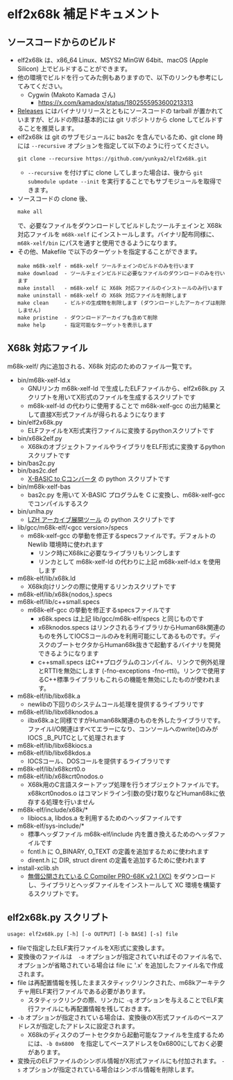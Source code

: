 # elf2x68k 補足ドキュメント

## ソースコードからのビルド

* elf2x68k は、x86_64 Linux、MSYS2 MinGW 64bit、macOS (Apple Silicon) 上でビルドすることができます。
* 他の環境でビルドを行ってみた例もありますので、以下のリンクも参考にしてみてください。
  * Cygwin (Makoto Kamada さん)
    * https://x.com/kamadox/status/1802555953600213313
* [Releases](https://github.com/yunkya2/elf2x68k/releases) にはバイナリリリースとともにソースコードの tarball が置かれていますが、ビルドの際は基本的には git リポジトリから clone してビルドすることを推奨します。
* elf2x68k は git のサブモジュールに bas2c を含んでいるため、git clone 時には `--recursive` オプションを指定して以下のように行ってください。
  ```
  git clone --recursive https://github.com/yunkya2/elf2x68k.git
  ```
  * `--recursive` を付けずに clone してしまった場合は、後から `git submodule update --init` を実行することでもサブモジュールを取得できます。
* ソースコードの clone 後、
  ```
  make all
  ```
  で、必要なファイルをダウンロードしてビルドしたツールチェインと X68k 対応ファイルを `m68k-xelf` にインストールします。バイナリ配布同様に、`m68k-xelf/bin` にパスを通すと使用できるようになります。
* その他、Makefile で以下のターゲットを指定することができます。
  ```
  make m68k-xelf - m68k-xelf ツールチェインのビルドのみを行います
  make download  - ツールチェインビルドに必要なファイルのダウンロードのみを行います
  make install   - m68k-xelf に X68k 対応ファイルのインストールのみ行います
  make uninstall - m68k-xelf の X68k 対応ファイルを削除します
  make clean     - ビルドの生成物を削除します (ダウンロードしたアーカイブは削除しません)
  make pristine  - ダウンロードアーカイブも含めて削除
  make help      - 指定可能なターゲットを表示します
  ```

## X68k 対応ファイル

m68k-xelf/ 内に追加される、X68k 対応のためのファイル一覧です。

* bin/m68k-xelf-ld.x
  * GNUリンカ m68k-xelf-ld で生成したELFファイルから、elf2x68k.py スクリプトを用いてX形式のファイルを生成するスクリプトです
  * m68k-xelf-ld の代わりに使用することで m68k-xelf-gcc の出力結果として直接X形式ファイルが得られるようになります
* bin/elf2x68k.py
  * ELFファイルをX形式実行ファイルに変換するpythonスクリプトです
* bin/x68k2elf.py
  * X68kのオブジェクトファイルやライブラリをELF形式に変換するpythonスクリプトです
* bin/bas2c.py
* bin/bas2c.def
  * [X-BASIC to Cコンバータ](https://github.com/yunkya2/bas2c-x68k) の python スクリプトです
* bin/m68k-xelf-bas
  * bas2c.py を用いて X-BASIC プログラムを C に変換し、m68k-xelf-gcc でコンパイルするスク
* bin/unlha.py
  * [LZH アーカイブ展開ツール](https://github.com/yunkya2/unlha) の python スクリプトです
* lib/gcc/m68k-elf/\<gcc version\>/specs
  * m68k-xelf-gcc の挙動を修正するspecsファイルです。デフォルトの Newlib 環境時に使われます
    * リンク時にX68kに必要なライブラリもリンクします
    * リンカとして m68k-xelf-ld の代わりに上記 m68k-xelf-ld.x を使用します
* m68k-elf/lib/x68k.ld
  * X68k向けリンクの際に使用するリンカスクリプトです
* m68k-elf/lib/x68k{nodos,}.specs
* m68k-elf/lib/c++small.specs
  * m68k-elf-gcc の挙動を修正するspecsファイルです
    * x68k.specs は上記 lib/gcc/m68k-elf/specs と同じものです
    * x68knodos.specs はリンクされるライブラリからHuman68k関連のものを外してIOCSコールのみを利用可能にしてあるものです。ディスクのブートセクタからHuman68k抜きで起動するバイナリを開発できるようになります
    * c++small.specs はC++プログラムのコンパイル、リンクで例外処理とRTTIを無効にします (-fno-exceptions -fno-rtti)。リンクで使用するC++標準ライブラリもこれらの機能を無効にしたものが使われます。
* m68k-elf/lib/libx68k.a
  * newlibの下回りのシステムコール処理を提供するライブラリです
* m68k-elf/lib/libx68knodos.a
  * ilbx68k.aと同様ですがHuman68k関連のものを外したライブラリです。ファイルI/O関連はすべてエラーになり、コンソールへのwrite()のみがIOCS _B_PUTCとして処理されます
* m68k-elf/lib/libx68kiocs.a
* m68k-elf/lib/libx68kdos.a
  * IOCSコール、DOSコールを提供するライブラリです
* m68k-elf/lib/x68kcrt0.o
* m68k-elf/lib/x68kcrt0nodos.o
  * X68k用のC言語スタートアップ処理を行うオブジェクトファイルです。x68kcrt0nodos.o はコマンドライン引数の受け取りなどHuman68kに依存する処理を行いません
* m68k-elf/include/x68k/*
  * libiocs.a, libdos.a を利用するためのヘッダファイルです
* m68k-elf/sys-include/*
  * 標準ヘッダファイル m68k-elf/include 内を置き換えるためのヘッダファイルです
  * fcntl.h に O_BINARY, O_TEXT の定義を追加するために使われます
  * dirent.h に DIR, struct dirent の定義を追加するために使われます
* install-xclib.sh
  * [無償公開されている C Compiler PRO-68K v2.1 (XC)](http://retropc.net/x68000/software/sharp/xc21/) をダウンロードし、ライブラリとヘッダファイルをインストールして XC 環境を構築するスクリプトです。

## elf2x68k.py スクリプト

```
usage: elf2x68k.py [-h] [-o OUTPUT] [-b BASE] [-s] file
```

* fileで指定したELF実行ファイルをX形式に変換します。
* 変換後のファイルは　`-o` オプションが指定されていればそのファイル名で、オプションが省略されている場合は file に '.x' を追加したファイル名で作成されます。
* file は再配置情報を残したままスタティックリンクされた、m68kアーキテクチャ用ELF実行ファイルである必要があります。
  * スタティックリンクの際、リンカに `-q` オプションを与えることでELF実行ファイルにも再配置情報を残しておきます。
* `-b` オプションが指定されている場合は、変換後のX形式ファイルのベースアドレスが指定したアドレスに設定されます。
  * X68kのディスクのブートセクタから起動可能なファイルを生成するためには、`-b 0x6800`　を指定してベースアドレスを0x6800にしておく必要があります。
* 変換元のELFファイルのシンボル情報がX形式ファイルにも付加されます。 `-s` オプションが指定されている場合はシンボル情報を削除します。
